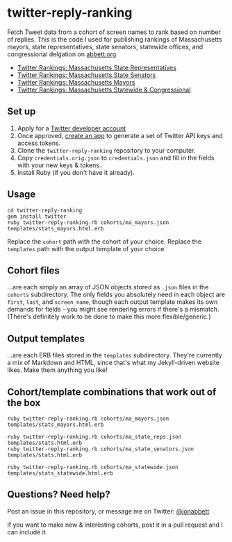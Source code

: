 # twitter-reply-ranking

Fetch Tweet data from a cohort of screen names to rank based on number of replies. This is the code I used for publishing rankings of Massachusetts mayors, state representatives, state senators, statewide offices, and congressional delgation on [abbett.org](http://abbett.org)

* [Twitter Rankings: Massachusetts State Representatives](http://abbett.org/2018/11/twitter-rankings-massachusetts-state-representatives/index.html)
* [Twitter Rankings: Massachusetts State Senators](http://abbett.org/2018/11/twitter-rankings-massachusetts-state-senators/index.html)
* [Twitter Rankings: Massachusetts Mayors](http://abbett.org/2018/11/twitter-rankings-massachusetts-mayors/index.html)
* [Twitter Rankings: Massachusetts Statewide & Congressional](http://abbett.org/2018/11/twitter-rankings-massachusetts-statewide-congress/index.html)

## Set up

1. Apply for a [Twitter developer account](https://developer.twitter.com/en/apply/user)
2. Once approved, [create an app](https://developer.twitter.com/en/apps/create) to generate a set of Twitter API keys and access tokens.
3. Clone the `twitter-reply-ranking` repository to your computer.
4. Copy `credentials.orig.json` to `credentials.json` and fill in the fields with your new keys & tokens.
5. Install Ruby (if you don't have it already).

## Usage

```
cd twitter-reply-ranking
gem install twitter
ruby twitter-reply-ranking.rb cohorts/ma_mayors.json templates/stats_mayors.html.erb
```

Replace the `cohort` path with the cohort of your choice. Replace the `templates` path with the output template of your choice.

## Cohort files

...are each simply an array of JSON objects stored as `.json` files in the `cohorts` subdirectory. The only fields you absolutely need in each object are `first`, `last`, and `screen_name`, though each output template makes its own demands for fields - you might see rendering errors if there's a mismatch. (There's definitely work to be done to make this more flexible/generic.)

## Output templates

...are each ERB files stored in the `templates` subdirectory. They're currently a mix of Markdown and HTML, since that's what my Jekyll-driven website likes. Make them anything you like!

## Cohort/template combinations that work out of the box

```
ruby twitter-reply-ranking.rb cohorts/ma_mayors.json templates/stats_mayors.html.erb
```

```
ruby twitter-reply-ranking.rb cohorts/ma_state_reps.json templates/stats.html.erb
ruby twitter-reply-ranking.rb cohorts/ma_state_senators.json templates/stats.html.erb
```

```
ruby twitter-reply-ranking.rb cohorts/ma_statewide.json templates/stats_statewide.html.erb
```

## Questions? Need help?

Post an issue in this repository, or message me on Twitter: [@jonabbett](https://twitter.com/jonabbett)

If you want to make new & interesting cohorts, post it in a pull request and I can include it.